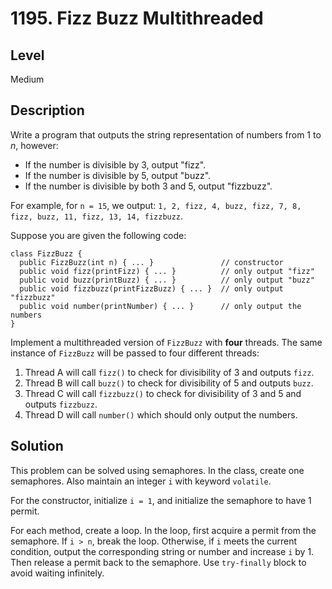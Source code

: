 # 1195. Fizz Buzz Multithreaded
## Level
Medium

## Description
Write a program that outputs the string representation of numbers from 1 to *n*, however:

* If the number is divisible by 3, output "fizz".
* If the number is divisible by 5, output "buzz".
* If the number is divisible by both 3 and 5, output "fizzbuzz".

For example, for `n = 15`, we output: `1, 2, fizz, 4, buzz, fizz, 7, 8, fizz, buzz, 11, fizz, 13, 14, fizzbuzz`.

Suppose you are given the following code:
```
class FizzBuzz {
  public FizzBuzz(int n) { ... }               // constructor
  public void fizz(printFizz) { ... }          // only output "fizz"
  public void buzz(printBuzz) { ... }          // only output "buzz"
  public void fizzbuzz(printFizzBuzz) { ... }  // only output "fizzbuzz"
  public void number(printNumber) { ... }      // only output the numbers
}
```
Implement a multithreaded version of `FizzBuzz` with **four** threads. The same instance of `FizzBuzz` will be passed to four different threads:

1. Thread A will call `fizz()` to check for divisibility of 3 and outputs `fizz`.
2. Thread B will call `buzz()` to check for divisibility of 5 and outputs `buzz`.
3. Thread C will call `fizzbuzz()` to check for divisibility of 3 and 5 and outputs `fizzbuzz`.
4. Thread D will call `number()` which should only output the numbers.

## Solution
This problem can be solved using semaphores. In the class, create one semaphores. Also maintain an integer `i` with keyword `volatile`.

For the constructor, initialize `i = 1`, and initialize the semaphore to have 1 permit.

For each method, create a loop. In the loop, first acquire a permit from the semaphore. If `i > n`, break the loop. Otherwise, if `i` meets the current condition, output the corresponding string or number and increase `i` by 1. Then release a permit back to the semaphore. Use `try-finally` block to avoid waiting infinitely.

